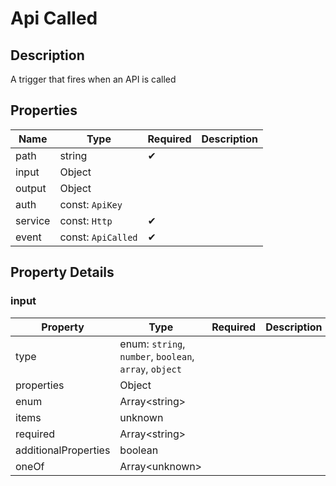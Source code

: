 # Api Called

## Description

A trigger that fires when an API is called

## Properties

| Name    | Type               | Required | Description |
| ------- | ------------------ | -------- | ----------- |
| path    | string             | ✔       |             |
| input   | Object             |          |             |
| output  | Object             |          |             |
| auth    | const: `ApiKey`    |          |             |
| service | const: `Http`      | ✔       |             |
| event   | const: `ApiCalled` | ✔       |             |

## Property Details

### input

| Property             | Type                                                   | Required | Description |
| -------------------- | ------------------------------------------------------ | -------- | ----------- |
| type                 | enum: `string`, `number`, `boolean`, `array`, `object` |          |             |
| properties           | Object                                                 |          |             |
| enum                 | Array&lt;string&gt;                                    |          |             |
| items                | unknown                                                |          |             |
| required             | Array&lt;string&gt;                                    |          |             |
| additionalProperties | boolean                                                |          |             |
| oneOf                | Array&lt;unknown&gt;                                   |          |             |
